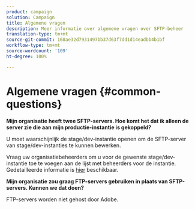```yaml
---
product: campaign
solution: Campaign
title: Algemene vragen
description: Meer informatie over algemene vragen over SFTP-beheer
translation-type: tm+mt
source-git-commit: 168ae32d7931497bb37d63f7dd1d14eadbb4b1bf
workflow-type: tm+mt
source-wordcount: '109'
ht-degree: 100%

---
```



# Algemene vragen {#common-questions}

**Mijn organisatie heeft twee SFTP-servers. Hoe komt het dat ik alleen de server zie die aan mijn productie-instantie is gekoppeld?**

U moet waarschijnlijk de stage/dev-instantie openen om de SFTP-server van stage/dev-instanties te kunnen bewerken.

Vraag uw organisatiebeheerders om u voor de gewenste stage/dev-instantie toe te voegen aan de lijst met beheerders voor de instantie. Gedetailleerde informatie is [hier](../../discover/using/managing-permissions.md) beschikbaar.

**Mijn organisatie zou graag FTP-servers gebruiken in plaats van SFTP-servers. Kunnen we dat doen?**

FTP-servers worden niet gehost door Adobe.
